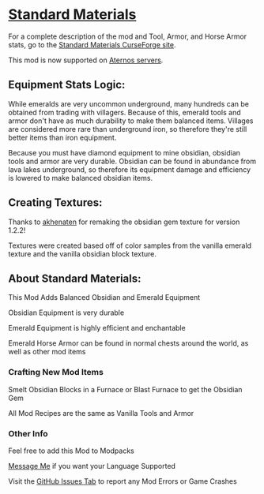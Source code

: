 # [Standard Materials](https://www.curseforge.com/minecraft/mc-mods/standard-materials "Standard Materials Curse Forge")
For a complete description of the mod and Tool, Armor, and Horse Armor stats, go to the [Standard Materials CurseForge site](https://www.curseforge.com/minecraft/mc-mods/standard-materials "Standard Materials Curse Forge").

This mod is now supported on [Aternos servers](https://board.aternos.org/thread/45911-mod-request-standard-materials/ "Standard Materials Request").

## Equipment Stats Logic:
While emeralds are very uncommon underground, many hundreds can be obtained from trading with villagers. Because of this, emerald tools and armor don't have as much durability to make them balanced items. Villages are considered more rare than underground iron, so therefore they're still better items than iron equipment.

Because you must have diamond equipment to mine obsidian, obsidian tools and armor are very durable. Obsidian can be found in abundance from lava lakes underground, so therefore its equipment damage and efficiency is lowered to make balanced obsidian items.

## Creating Textures:
Thanks to [akhenaten](https://www.curseforge.com/members/akhenaten/projects "akhenaten's profile") for remaking the obsidian gem texture for version 1.2.2!

Textures were created based off of color samples from the vanilla emerald texture and the vanilla obsidian block texture.

## About Standard Materials:
This Mod Adds Balanced Obsidian and Emerald Equipment

Obsidian Equipment is very durable

Emerald Equipment is highly efficient and enchantable

Emerald Horse Armor can be found in normal chests around the world, as well as other mod items

### Crafting New Mod Items
Smelt Obsidian Blocks in a Furnace or Blast Furnace to get the Obsidian Gem

All Mod Recipes are the same as Vanilla Tools and Armor

### Other Info
Feel free to add this Mod to Modpacks

[Message Me](https://www.curseforge.com/private-messages/send?recipient=baconbombingdeveloper "Message BaconBombingDeveloper on CurseForge") if you want your Language Supported

Visit the [GitHub Issues Tab](https://github.com/EricHedengren/StandardMaterials/issues "Standard Materials Issues") to report any Mod Errors or Game Crashes
